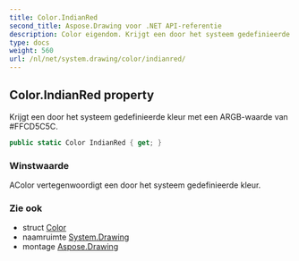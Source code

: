 ```yaml
---
title: Color.IndianRed
second_title: Aspose.Drawing voor .NET API-referentie
description: Color eigendom. Krijgt een door het systeem gedefinieerde kleur met een ARGBwaarde van FFCD5C5C.
type: docs
weight: 560
url: /nl/net/system.drawing/color/indianred/
---
```

## Color.IndianRed property

Krijgt een door het systeem gedefinieerde kleur met een ARGB-waarde van #FFCD5C5C.

```csharp
public static Color IndianRed { get; }
```

### Winstwaarde

AColor vertegenwoordigt een door het systeem gedefinieerde kleur.

### Zie ook

* struct [Color](../)
* naamruimte [System.Drawing](../../color/)
* montage [Aspose.Drawing](../../../)



